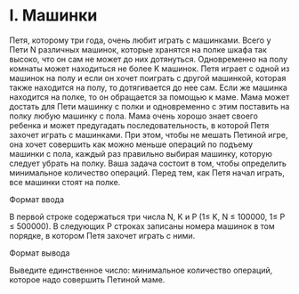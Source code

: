 # I. Машинки

Петя, которому три года, очень любит играть с машинками. Всего у Пети N различных машинок, которые хранятся на полке
шкафа так высоко, что он сам не может до них дотянуться. Одновременно на полу комнаты может находиться не более K
машинок. Петя играет с одной из машинок на полу и если он хочет поиграть с другой машинкой, которая также находится на
полу, то дотягивается до нее сам. Если же машинка находится на полке, то он обращается за помощью к маме. Мама может
достать для Пети машинку с полки и одновременно с этим поставить на полку любую машинку с пола. Мама очень хорошо знает
своего ребенка и может предугадать последовательность, в которой Петя захочет играть с машинками. При этом, чтобы не
мешать Петиной игре, она хочет совершить как можно меньше операций по подъему машинки с пола, каждый раз правильно
выбирая машинку, которую следует убрать на полку. Ваша задача состоит в том, чтобы определить минимальное количество
операций. Перед тем, как Петя начал играть, все машинки стоят на полке.

Формат ввода

В первой строке содержаться три числа N, K и P (1≤ K, N ≤ 100000, 1≤ P ≤ 500000). В следующих P строках записаны номера
машинок в том порядке, в котором Петя захочет играть с ними.

Формат вывода

Выведите единственное число: минимальное количество операций, которое надо совершить Петиной маме.